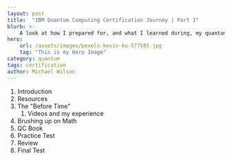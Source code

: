 ```yaml
---
layout: post
title:  "IBM Quantum Computing Certification Journey | Part 1"
blurb: >-
    A look at how I prepared for, and what I learned during, my quantum computing certification from IBM.
hero:
    url: /assets/images/pexels-kevin-ku-577585.jpg
    tag: "This is my Hero Image"
category: quantum
tags: certification
author: Michael Wilson
---
```

1. Introduction
2. Resources
3. The "Before Time"
   1. Videos and my experience
4. Brushing up on Math
5. QC Book
6. Practice Test
7. Review
8. Final Test